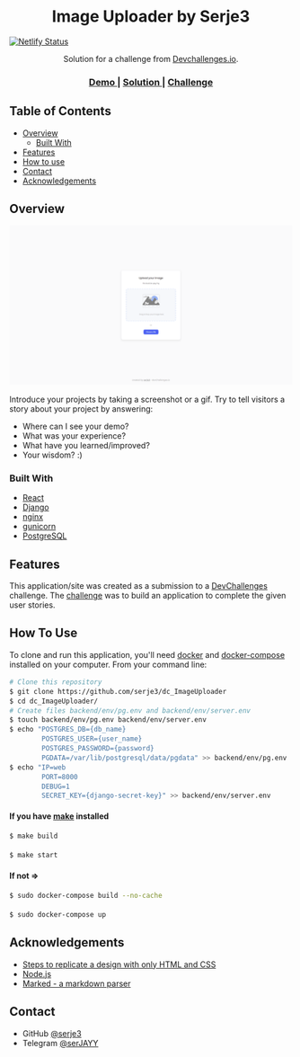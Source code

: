<!-- Please update value in the {}  -->

<h1 align="center">Image Uploader by Serje3</h1>

[![Netlify Status](https://api.netlify.com/api/v1/badges/e8fc5712-82ca-4d49-8f86-f96422585afb/deploy-status)](https://app.netlify.com/sites/image-uploader-5bd5e3/deploys)


<div align="center">
   Solution for a challenge from  <a href="http://devchallenges.io" target="_blank">Devchallenges.io</a>.
</div>

<div align="center">
  <h3>
    <a href="https://github.com/serje3/dc_ImageUploader/tree/master/demo">
      Demo
    </a>
    <span> | </span>
    <a href="https://github.com/serje3/dc_ImageUploader/">
      Solution
    </a>
    <span> | </span>
    <a href="https://devchallenges.io/challenges/O2iGT9yBd6xZBrOcVirx">
      Challenge
    </a>
  </h3>
</div>

<!-- TABLE OF CONTENTS -->

## Table of Contents

- [Overview](#overview)
  - [Built With](#built-with)
- [Features](#features)
- [How to use](#how-to-use)
- [Contact](#contact)
- [Acknowledgements](#acknowledgements)

<!-- OVERVIEW -->

## Overview

![screenshot](https://raw.githubusercontent.com/serje3/dc_ImageUploader/master/demo/img/screenshot.png)

Introduce your projects by taking a screenshot or a gif. Try to tell visitors a story about your project by answering:

- Where can I see your demo?
- What was your experience?
- What have you learned/improved?
- Your wisdom? :)

### Built With

<!-- This section should list any major frameworks that you built your project using. Here are a few examples.-->

- [React](https://reactjs.org/)
- [Django](https://www.djangoproject.com/)
- [nginx](https://nginx.org/ru/)
- [gunicorn](https://gunicorn.org/)
- [PostgreSQL](https://www.postgresql.org/)

## Features

<!-- List the features of your application or follow the template. Don't share the figma file here :) -->

This application/site was created as a submission to a [DevChallenges](https://devchallenges.io/challenges) challenge. The [challenge](https://devchallenges.io/challenges/O2iGT9yBd6xZBrOcVirx) was to build an application to complete the given user stories.

## How To Use

<!-- Example: -->

To clone and run this application, you'll need [docker](https://docs.docker.com/engine/install/) and [docker-compose](https://docs.docker.com/compose/install/) installed on your computer. From your command line:

```bash
# Clone this repository
$ git clone https://github.com/serje3/dc_ImageUploader
$ cd dc_ImageUploader/
# Create files backend/env/pg.env and backend/env/server.env 
$ touch backend/env/pg.env backend/env/server.env
$ echo "POSTGRES_DB={db_name} 
        POSTGRES_USER={user_name}
        POSTGRES_PASSWORD={password}
        PGDATA=/var/lib/postgresql/data/pgdata" >> backend/env/pg.env
$ echo "IP=web
        PORT=8000
        DEBUG=1
        SECRET_KEY={django-secret-key}" >> backend/env/server.env
```

#### If you have [make](https://www.gnu.org/software/make/) installed
```bash
$ make build

$ make start
```
#### If not =>
```bash
$ sudo docker-compose build --no-cache

$ sudo docker-compose up
```

## Acknowledgements

<!-- This section should list any articles or add-ons/plugins that helps you to complete the project. This is optional but it will help you in the future. For example -->

- [Steps to replicate a design with only HTML and CSS](https://devchallenges-blogs.web.app/how-to-replicate-design/)
- [Node.js](https://nodejs.org/)
- [Marked - a markdown parser](https://github.com/chjj/marked)

## Contact

- GitHub [@serje3](https://github.com/serje3)
- Telegram [@serJAYY](https://telegram.org)
